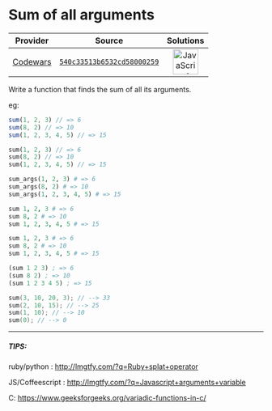 [_metadata_:generated]: - "true"

# Sum of all arguments

<!-- INFO TABLE BEGIN -->

| Provider                                        | Source                                                                               | Solutions                                                                                                                                                    |
| :---------------------------------------------: | :----------------------------------------------------------------------------------: | :----------------------------------------------------------------------------------------------------------------------------------------------------------: |
| [Codewars](../../../docs/providers/Codewars.md) | [`540c33513b6532cd58000259`](https://www.codewars.com/kata/540c33513b6532cd58000259) | [<img src="https://res.cloudinary.com/rascaltwo/image/upload/v1631924076/javascript_ehszr7.svg" alt="JavaScript" title="JavaScript" width="50" />](solve.js) |

<!-- INFO TABLE END -->

Write a function that finds the sum of all its arguments.

eg:
```javascript
sum(1, 2, 3) // => 6
sum(8, 2) // => 10
sum(1, 2, 3, 4, 5) // => 15
```
```php
sum(1, 2, 3) // => 6
sum(8, 2) // => 10
sum(1, 2, 3, 4, 5) // => 15
```
```python
sum_args(1, 2, 3) # => 6
sum_args(8, 2) # => 10
sum_args(1, 2, 3, 4, 5) # => 15
```
```coffeescript
sum 1, 2, 3 # => 6
sum 8, 2 # => 10
sum 1, 2, 3, 4, 5 # => 15
```
```ruby
sum 1, 2, 3 # => 6
sum 8, 2 # => 10
sum 1, 2, 3, 4, 5 # => 15
```
```clojure
(sum 1 2 3) ; => 6
(sum 8 2) ; => 10
(sum 1 2 3 4 5) ; => 15
```
```c
sum(3, 10, 20, 3); // --> 33
sum(2, 10, 15); // --> 25
sum(1, 10); // --> 10
sum(0); // --> 0
```
-----
##### TIPS: 
ruby/python : http://lmgtfy.com/?q=Ruby+splat+operator

JS/Coffeescript : http://lmgtfy.com/?q=Javascript+arguments+variable

C: https://www.geeksforgeeks.org/variadic-functions-in-c/
